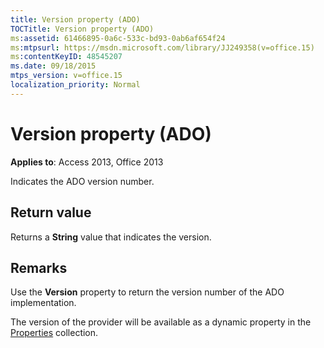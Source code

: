 ```yaml
---
title: Version property (ADO)
TOCTitle: Version property (ADO)
ms:assetid: 61466895-0a6c-533c-bd93-0ab6af654f24
ms:mtpsurl: https://msdn.microsoft.com/library/JJ249358(v=office.15)
ms:contentKeyID: 48545207
ms.date: 09/18/2015
mtps_version: v=office.15
localization_priority: Normal
---
```


# Version property (ADO)


**Applies to**: Access 2013, Office 2013

Indicates the ADO version number.

## Return value

Returns a **String** value that indicates the version.

## Remarks

Use the **Version** property to return the version number of the ADO implementation.

The version of the provider will be available as a dynamic property in the [Properties](properties-collection-ado.md) collection.

